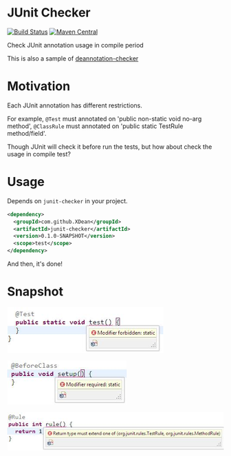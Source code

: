 # JUnit Checker
[![Build Status](https://travis-ci.org/XDean/junit-checker.svg?branch=master)](https://travis-ci.org/XDean/junit-checker) 
[![Maven Central](https://maven-badges.herokuapp.com/maven-central/com.github.XDean/junit-checker/badge.svg)](https://maven-badges.herokuapp.com/maven-central/com.github.XDean/junit-checker)

Check JUnit annotation usage in compile period

This is also a sample of [deannotation-checker](https://github.com/XDean/Deannotation-checker)

# Motivation

Each JUnit annotation has different restrictions.

For example, `@Test` must annotated on 'public non-static void no-arg method', `@ClassRule` 
must annotated on 'public static TestRule method/field'.

Though JUnit will check it before run the tests, but how about check the usage in 
compile test?

# Usage

Depends on `junit-checker` in your project.

```xml
<dependency>
  <groupId>com.github.XDean</groupId>
  <artifactId>junit-checker</artifactId>
  <version>0.1.0-SNAPSHOT</version>
  <scope>test</scope>
</dependency>
```

And then, it's done!

# Snapshot

![snapshot1](doc/snapshot1.jpg)

![snapshot2](doc/snapshot2.jpg)

![snapshot3](doc/snapshot3.jpg)